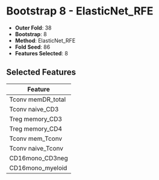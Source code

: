 # Bootstrap 8 - ElasticNet_RFE

- **Outer Fold**: 38
- **Bootstrap**: 8
- **Method**: ElasticNet_RFE
- **Fold Seed**: 86
- **Features Selected**: 8

## Selected Features

| Feature |
|---------|
| Tconv memDR_total |
| Tconv naive_CD3 |
| Treg memory_CD3 |
| Treg memory_CD4 |
| Tconv mem_Tconv |
| Tconv naive_Tconv |
| CD16mono_CD3neg |
| CD16mono_myeloid |
